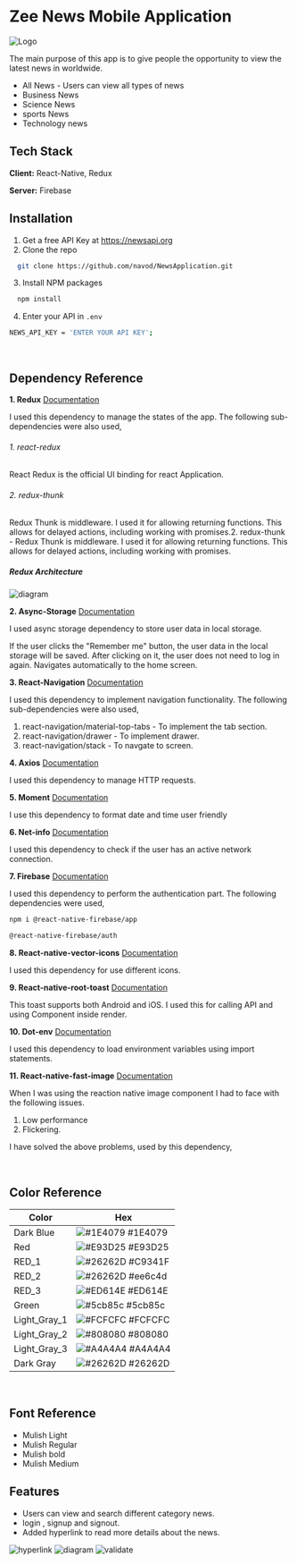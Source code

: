 # Zee News Mobile Application

![Logo](assets/logo.png)

The main purpose of this app is to give people the opportunity to view the latest news in worldwide.

- All News - Users can view all types of news
- Business News
- Science News
- sports News
- Technology news
  <br/>

## Tech Stack

**Client:** React-Native, Redux

**Server:** Firebase
<br/>

## Installation

1. Get a free API Key at https://newsapi.org
2. Clone the repo

```bash
  git clone https://github.com/navod/NewsApplication.git
```

3. Install NPM packages

```bash
  npm install
```

4. Enter your API in `.env`

```bash
NEWS_API_KEY = 'ENTER YOUR API KEY';
```

<br/>

## Dependency Reference

**1. Redux** [Documentation](https://redux.js.org/introduction/getting-started)

I used this dependency to manage the states of the app. The following sub-dependencies were also used,

###### 1. react-redux

React Redux is the official UI binding for react Application.

###### 2. redux-thunk

Redux Thunk is middleware. I used it for allowing returning functions. This allows for delayed actions, including working with promises.2. redux-thunk - Redux Thunk is middleware. I used it for allowing returning functions. This allows for delayed actions, including working with promises.

##### Redux Architecture

![diagram](https://github.com/navod/news_app_images/blob/main/react-redux-architecture.png)

**2. Async-Storage** [Documentation](https://react-native-async-storage.github.io/async-storage/docs/usage/)

I used async storage dependency to store user data in local storage.

If the user clicks the "Remember me" button, the user data in the local storage will be saved. After clicking on it, the user does not need to log in again. Navigates automatically to the home screen.

**3. React-Navigation** [Documentation](https://reactnavigation.org/)

I used this dependency to implement navigation functionality. The following sub-dependencies were also used,

1.  react-navigation/material-top-tabs - To implement the tab section.
2.  react-navigation/drawer - To implement drawer.
3.  react-navigation/stack - To navgate to screen.

**4. Axios** [Documentation](https://www.npmjs.com/package/axios)

I used this dependency to manage HTTP requests.

**5. Moment** [Documentation](https://momentjs.com/)

I use this dependency to format date and time user friendly

**6. Net-info** [Documentation](https://github.com/react-native-netinfo/react-native-netinfo)

I used this dependency to check if the user has an active network connection.

**7. Firebase** [Documentation](https://rnfirebase.io/)

I used this dependency to perform the authentication part. The following dependencies were used,

```bash
npm i @react-native-firebase/app
```

```bash
@react-native-firebase/auth
```

**8. React-native-vector-icons** [Documentation](https://www.npmjs.com/package/react-native-vector-icons)

I used this dependency for use different icons.

**9. React-native-root-toast** [Documentation](https://www.npmjs.com/package/react-native-root-toast)

This toast supports both Android and iOS. I used this for calling API and using Component inside render.

**10. Dot-env** [Documentation](https://www.npmjs.com/package/react-native-dotenv)

I used this dependency to load environment variables using import statements.

**11. React-native-fast-image** [Documentation](https://www.npmjs.com/package/react-native-fast-image)

When I was using the reaction native image component I had to face with the following issues.

1. Low performance
2. Flickering.

I have solved the above problems, used by this dependency,

<br/>

## Color Reference

| Color        | Hex                                                              |
| ------------ | ---------------------------------------------------------------- |
| Dark Blue    | ![#1E4079](https://via.placeholder.com/10/1E4079?text=+) #1E4079 |
| Red          | ![#E93D25](https://via.placeholder.com/10/E93D25?text=+) #E93D25 |
| RED_1        | ![#26262D](https://via.placeholder.com/10/C9341F?text=+) #C9341F |
| RED_2        | ![#26262D](https://via.placeholder.com/10/ee6c4d?text=+) #ee6c4d |
| RED_3        | ![#ED614E](https://via.placeholder.com/10/ED614E?text=+) #ED614E |
| Green        | ![#5cb85c](https://via.placeholder.com/10/5cb85c?text=+) #5cb85c |
| Light_Gray_1 | ![#FCFCFC](https://via.placeholder.com/10/FCFCFC?text=+) #FCFCFC |
| Light_Gray_2 | ![#808080](https://via.placeholder.com/10/808080?text=+) #808080 |
| Light_Gray_3 | ![#A4A4A4](https://via.placeholder.com/10/A4A4A4?text=+) #A4A4A4 |
| Dark Gray    | ![#26262D](https://via.placeholder.com/10/26262D?text=+) #26262D |

<br/>

## Font Reference

- Mulish Light
- Mulish Regular
- Mulish bold
- Mulish Medium
  <br/>

## Features

- Users can view and search different category news.
- login , signup and signout.
- Added hyperlink to read more details about the news.


![hyperlink](https://github.com/navod/news_app_images/blob/main/hyperlink.png)
![diagram](https://github.com/navod/news_app_images/blob/main/search.png)
![validate](https://github.com/navod/news_app_images/blob/main/validate.png)
